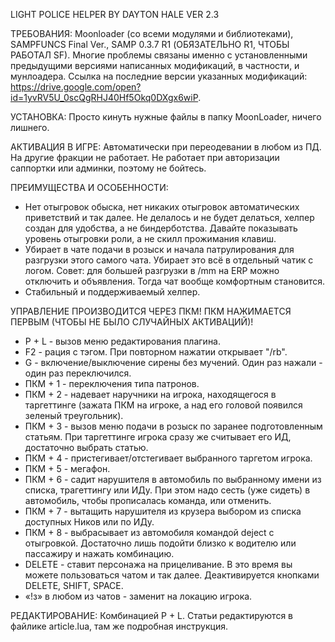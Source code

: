 LIGHT POLICE HELPER BY DAYTON HALE VER 2.3

ТРЕБОВАНИЯ: Moonloader (со всеми модулями и библиотеками), SAMPFUNCS Final Ver., SAMP 0.3.7 R1 (ОБЯЗАТЕЛЬНО R1, ЧТОБЫ РАБОТАЛ SF).
Многие проблемы связаны именно с установленными предыдущими версиями написанных модификаций, в частности, и мунлоадера.
Ссылка на последние версии указанных модификаций: https://drive.google.com/open?id=1yvRV5U_0scQgRHJ40Hf5Okq0DXgx6wiP.

УСТАНОВКА: Просто кинуть нужные файлы в папку MoonLoader, ничего лишнего.

АКТИВАЦИЯ В ИГРЕ: Автоматически при переодевании в любом из ПД. На другие фракции не работает. Не работает при авторизации саппортки или админки, поэтому не бойтесь.

ПРЕИМУЩЕСТВА И ОСОБЕННОСТИ:
- Нет отыгровок обыска, нет никаких отыгровок автоматических приветствий и так далее. Не делалось и не будет делаться, хелпер создан для удобства, а не биндерботства. Давайте показывать уровень отыгровки роли, а не скилл прожимания клавиш.
- Убирает в чате подачи в розыск и начала патрулирования для разгрузки этого самого чата. Убирает это всё в отдельный чатик с логом. Совет: для большей разгрузки в /mm на ERP можно отключить и объявления. Тогда чат вообще комфортным становится.
- Стабильный и поддерживаемый хелпер.

УПРАВЛЕНИЕ ПРОИЗВОДИТСЯ ЧЕРЕЗ ПКМ! ПКМ НАЖИМАЕТСЯ ПЕРВЫМ (ЧТОБЫ НЕ БЫЛО СЛУЧАЙНЫХ АКТИВАЦИЙ)!
- P + L - вызов меню редактирования плагина.
- F2 - рация с тэгом. При повторном нажатии открывает "/rb".
- G - включение/выключение сирены без мучений. Один раз нажали - один раз переключился.
- ПКМ + 1 - переключения типа патронов.
- ПКМ + 2 - надевает наручники на игрока, находящегося в таргеттинге (зажата ПКМ на игроке, а над его головой появился зеленый треугольник).
- ПКМ + 3 - вызов меню подачи в розыск по заранее подготовленным статьям. При таргеттинге игрока сразу же считывает его ИД, достаточно выбрать статью.
- ПКМ + 4 - пристегивает/отстегивает выбранного таргетом игрока.
- ПКМ + 5 - мегафон.
- ПКМ + 6 - садит нарушителя в автомобиль по выбранному имени из списка, трагеттингу или ИДу. При этом надо сесть (уже сидеть) в автомобиль, чтобы прописалась команда, или отменить.
- ПКМ + 7 - вытащить нарушителя из крузера выбором из списка доступных Ников или по ИДу.
- ПКМ + 8 - выбрасывает из автомобиля командой deject с отыгровкой. Достаточно лишь подойти близко к водителю или пассажиру и нажать комбинацию.
- DELETE - ставит персонажа на прицеливание. В это время вы можете пользоваться чатом и так далее. Деактивируется кнопками DELETE, SHIFT, SPACE.
- «!з» в любом из чатов - заменит на локацию игрока.

РЕДАКТИРОВАНИЕ:
Комбинацией P + L.
Статьи редактируются в файлике article.lua, там же подробная инструкция.
